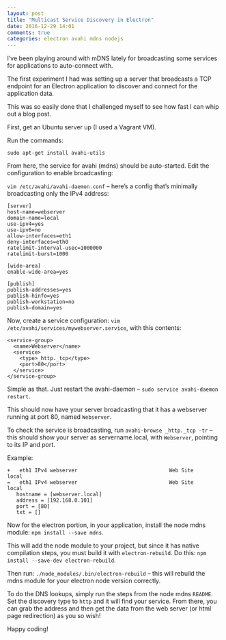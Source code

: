 ```yaml
---
layout: post
title: "Multicast Service Discovery in Electron"
date: 2016-12-29 14:01
comments: true
categories: electron avahi mdns nodejs
---
```


I’ve been playing around with mDNS lately for broadcasting some services for applications to auto-connect with.

The first experiment I had was setting up a server that broadcasts a TCP endpoint for an Electron application to discover and connect for the application data.

This was so easily done that I challenged myself to see how fast I can whip out a blog post.

First, get an Ubuntu server up (I used a Vagrant VM).

Run the commands:

```
sudo apt-get install avahi-utils
```

From here, the service for avahi (mdns) should be auto-started. Edit the configuration to enable broadcasting:

`vim /etc/avahi/avahi-daemon.conf` – here’s a config that’s minimally broadcasting only the IPv4 address:

```
[server]
host-name=webserver
domain-name=local
use-ipv4=yes
use-ipv6=no
allow-interfaces=eth1
deny-interfaces=eth0
ratelimit-interval-usec=1000000
ratelimit-burst=1000

[wide-area]
enable-wide-area=yes

[publish]
publish-addresses=yes
publish-hinfo=yes
publish-workstation=no
publish-domain=yes
```

Now, create a service configuration: `vim /etc/avahi/services/mywebserver.service`, with this contents:

```
<service-group>
  <name>Webserver</name>
  <service>
    <type>_http._tcp</type>
    <port>80</port>
  </service>
</service-group>
```

Simple as that. Just restart the avahi-daemon – `sudo service avahi-daemon restart`.

This should now have your server broadcasting that it has a webserver running at port 80, named `Webserver`.

To check the service is broadcasting, run `avahi-browse _http._tcp -tr` – this should show your server as servername.local, with `Webserver`, pointing to its IP and port.

Example:

```
+   eth1 IPv4 webserver                              Web Site             local
=   eth1 IPv4 webserver                              Web Site             local
   hostname = [webserver.local]
   address = [192.168.0.101]
   port = [80]
   txt = []
```

Now for the electron portion, in your application, install the node mdns module: `npm install --save mdns`.

This will add the node module to your project, but since it has native compilation steps, you must build it with `electron-rebuild`. Do this: `npm install --save-dev electron-rebuild`.

Then run: `./node_modules/.bin/electron-rebuild` – this will rebuild the mdns module for your electron node version correctly.

To do the DNS lookups, simply run the steps from the node mdns `README`. Set the discovery type to `http` and it will find your service. From there, you can grab the address and then get the data from the web server (or html page redirection) as you so wish!

Happy coding!

